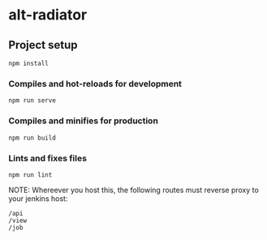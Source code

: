# alt-radiator

## Project setup
```
npm install
```

### Compiles and hot-reloads for development
```
npm run serve
```

### Compiles and minifies for production
```
npm run build
```

### Lints and fixes files
```
npm run lint
```

NOTE: Whereever you host this, the following routes must reverse proxy to your jenkins host:
```
/api
/view
/job
```